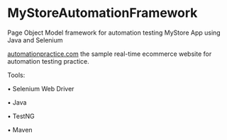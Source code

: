 # MyStoreAutomationFramework
Page Object Model framework for automation testing MyStore App using Java and Selenium

[automationpractice.com](http://automationpractice.com/index.php "Automation Practice Website")
the sample real-time ecommerce website for automation testing practice.

Tools:

• Selenium Web Driver

• Java

• TestNG

• Maven